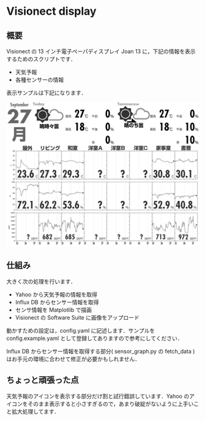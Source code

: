# Visionect display

## 概要

Visionect の 13 インチ電子ペーパディスプレイ Joan 13 に，下記の情報を表示するためのスクリプトです．

-   天気予報
-   各種センサーの情報

表示サンプルは下記になります．

![表示サンプル](img/example.png)

## 仕組み

大きく次の処理を行います．

-   Yahoo から天気予報の情報を取得
-   Influx DB からセンサー情報を取得
-   センサ情報を Matplotlib で描画
-   Visionect の Software Suite に画像をアップロード

動かすための設定は，config.yaml に記述します．サンプルを config.example.yaml として登録してありますので参考にしてください．

Influx DB からセンサー情報を取得する部分( sensor_graph.py の fetch_data )はお手元の環境に合わせて修正が必要かもしれません．

## ちょっと頑張った点

天気予報のアイコンを表示する部分だけ割と試行錯誤しています．Yahoo のアイコンをそのまま表示すると小さすぎるので，あまり破綻がないように上手いこと拡大処理してます．
